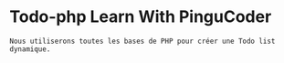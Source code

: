 # Todo-php Learn With PinguCoder
`Nous utiliserons toutes les bases de PHP pour créer une Todo list dynamique.`
